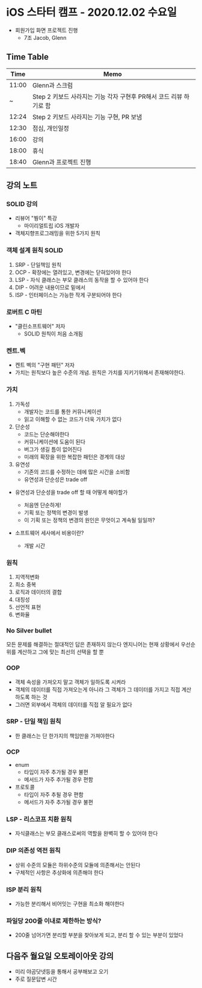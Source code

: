 # iOS 스타터 캠프 - 2020.12.02 수요일

- 회원가입 화면 프로젝트 진행
    - 7조 Jacob, Glenn 

## Time Table

Time  | Memo 
----- | ---------------------------------------------
11:00 | Glenn과 스크럼
~     | Step 2 키보드 사라지는 기능 각자 구현후 PR해서 코드 리뷰 하기로 함
12:24 | Step 2 키보드 사라지는 기능 구현, PR 보냄
12:30 | 점심, 개인일정
16:00 | 강의
18:00 | 휴식
18:40 | Glenn과 프로젝트 진행

## 강의 노트 

### SOLID 강의

- 리뷰어 "붱이" 특강
    - 마이리얼트립 iOS 개발자
- 객체지향프로그래밍을 위한 5가지 원칙

### 객체 설계 원칙 SOLID

1. SRP - 단일책임 원칙
2. OCP - 확장에는 열려있고, 변경에는 닫혀있어야 한다
3. LSP - 자식 클래스는 부모 클래스의 동작을 할 수 있어야 한다
4. DIP - 어려운 내용이므로 밑에서 
5. ISP - 인터페이스는 가능한 작게 구분되어야 한다

### 로버트 C 마틴

- "클린소프트웨어" 저자 
    - SOLID 원칙이 처음 소개됨

### 켄트.벡

- 켄트 벡의 "구현 패턴" 저자
- 가치는 원칙보다 높은 수준의 개념. 원칙은 가치를 지키기위해서 존재해야한다.

### 가치

1. 가독성
    - 개발자는 코드를 통한 커뮤니케이션
    - 읽고 이해할 수 없는 코드가 더욱 가치가 없다
2. 단순성
    - 코드는 단순해야한다
    - 커뮤니케이션에 도움이 된다
    - 버그가 생길 틈이 없어진다
    - 미래의 확장을 위한 복잡한 패턴은 경계의 대상
3. 유연성
    - 기존의 코드를 수정하는 데에 많은 시간을 소비함
    - 유연성과 단순성은 trade off

- 유연성과 단순성을 trade off 할 때 어떻게 해야할가
    - 처음엔 단순하게!
    - 기획 또는 정책의 변경이 발생
    - 이 기획 또는 정책의 변경의 원인은 무엇이고 계속될 일일까?

- 소프트웨어 세사에서 비용이란?
    - 개발 시간

### 원칙

1. 지역적변화
2. 최소 중복
3. 로직과 데이터의 결합
4. 대칭성
5. 선언적 표현
6. 변화율

### No Silver bullet

모든 문제를 해결하는 절대적인 답은 존재하지 않는다
엔지니어는 현재 상황에서 우선순위를 계산하고 그에 맞는 최선의 선택을 할 뿐

### OOP

- 객체 속성을 가져오지 말고 객체가 일하도록 시켜라
- 객체의 데이터를 직접 가져오는게 아니라 그 객체가 그 데이터를 가지고 직접 계산하도록 하는 것
- 그러면 외부에서 객체의 데이터를 직접 알 필요가 없다

### SRP - 단일 책임 원칙

- 한 클래스는 단 한가지의 책임만을 가져야한다

### OCP

- enum
    - 타입이 자주 추가될 경우 불편
    - 메서드가 자주 추가될 경우 편함
- 프로토콜 
    - 타입이 자주 추될 경우 편함
    - 메서드가 자주 추가될 경우 불편

### LSP - 리스코프 치환 원칙

- 자식클래스는 부모 클래스로써의 역할을 완벽히 할 수 있어야 한다

### DIP 의존성 역전 원칙

- 상위 수준의 모듈은 하위수준의 모듈에 의존해서는 안된다
- 구체적인 사항은 추상화에 의존해야 한다

### ISP 분리 원칙

- 가능한 분리해서 비어잇는 구현을 최소화 해야한다

### 파일당 200줄 이내로 제한하는 방식?

- 200줄 넘어가면 분리할 부분을 찾아보게 되고, 분리 할 수 있는 부분이 있었다

## 다음주 월요일 오토레이아웃 강의

- 미리 야곰닷넷등을 통해서 공부해보고 오기
- 주로 질문답변 시간